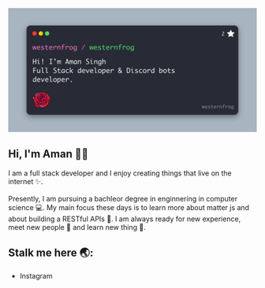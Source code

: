 <img src="westernfrog.jpg" alt="a banner that shows my name">

## Hi, I'm Aman 👋🐸
<p>I am a full stack developer and I enjoy creating things that live on the internet ✨.
<br><br>
Presently, I am pursuing a bachleor degree in enginnering in computer science 💻. My main focus these days is to learn more about matter js and about building a RESTful APIs 🐷. I am always ready for new experience, meet new people 🐸 and learn new thing 🤩.</p>

## Stalk me here 🌏:
- Instagram



